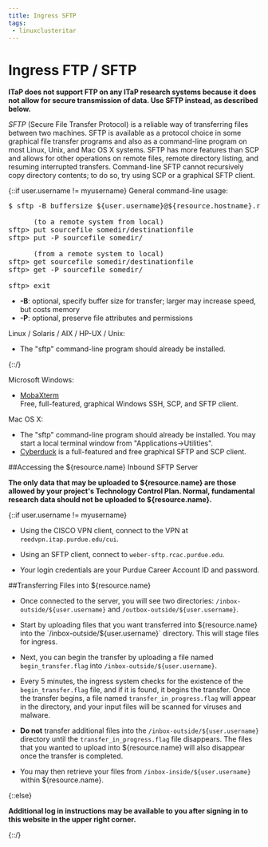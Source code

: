 ```yaml
---
title: Ingress SFTP
tags:
 - linuxclusteritar
---
```


# Ingress FTP / SFTP

**ITaP does not support FTP on any ITaP research systems because it does not allow for secure transmission of data. Use SFTP instead, as described below.**

<em>SFTP</em> (Secure File Transfer Protocol) is a reliable way of transferring files between two machines.  SFTP is available as a protocol choice in some graphical file transfer programs and also as a command-line program on most Linux, Unix, and Mac OS X systems.  SFTP has more features than SCP and allows for other operations on remote files, remote directory listing, and resuming interrupted transfers.  Command-line SFTP cannot recursively copy directory contents; to do so, try using SCP or a graphical SFTP client.


{::if user.username != myusername}
General command-line usage:

<pre>$ sftp -B buffersize ${user.username}@${resource.hostname}.rcac.purdue.edu

      (to a remote system from local)
sftp&gt; put sourcefile somedir/destinationfile
sftp&gt; put -P sourcefile somedir/

      (from a remote system to local)
sftp&gt; get sourcefile somedir/destinationfile
sftp&gt; get -P sourcefile somedir/

sftp&gt; exit
</pre>

<ul>
 <li><strong>-B</strong>:  optional, specify buffer size for transfer; larger may increase speed, but costs memory</li>
 <li><strong>-P</strong>:  optional, preserve file attributes and permissions</li>
</ul>
 <p>Linux / Solaris / AIX / HP-UX / Unix:</p>
<ul>
 <li>The "sftp" command-line program should already be installed.</li>
</ul>
{::/}

Microsoft Windows:

<ul>
        <li>
                <a href="https://mobaxterm.mobatek.net/download.html" target="_blank" rel="noopener">MobaXterm</a><br />
                Free, full-featured, graphical Windows SSH, SCP, and SFTP client.
        </li>

</ul>

Mac OS X:

<ul>
 <li>The "sftp" command-line program should already be installed.  You may start a local terminal window from "Applications-&gt;Utilities".</li>
 <li><a href="https://cyberduck.io/" target="_blank" rel="noopener">Cyberduck</a> is a full-featured and free graphical SFTP and SCP client.</li>
</ul>


##Accessing the ${resource.name} Inbound SFTP Server

<strong> The only data that may be uploaded to ${resource.name} are those allowed by your project's Technology Control Plan.  Normal, fundamental research data should not be uploaded to ${resource.name}.</strong>

{::if user.username != myusername}
- Using the CISCO VPN client, connect to the VPN at `reedvpn.itap.purdue.edu/cui`.

- Using an SFTP client, connect to `weber-sftp.rcac.purdue.edu`. 

- Your login credentials are your Purdue Career Account ID and password.

##Transferring Files into ${resource.name}

- Once connected to the server, you will see two directories: `/inbox-outside/${user.username}` and `/outbox-outside/${user.username}`.
- Start by uploading files that you want transferred into ${resource.name} into the `/inbox-outside/${user.username}` directory.  This will stage files for ingress.

- Next, you can begin the transfer by uploading a file named `begin_transfer.flag` into `/inbox-outside/${user.username}`.

- Every 5 minutes, the ingress system checks for the existence of the `begin_transfer.flag` file, and if it is found, it begins the transfer.  Once the transfer begins, a file named `transfer_in_progress.flag` will appear in the directory, and your input files will be scanned for viruses and malware.

- <strong>Do not</strong> transfer additional files into the `/inbox-outside/${user.username}` directory until the `transfer_in_progress.flag` file disappears. The files that you wanted to upload into ${resource.name} will also disappear once the transfer is completed.

- You may then retrieve your files from `/inbox-inside/${user.username}` within ${resource.name}.

{::else}

<strong>Additional log in instructions may be available to you after signing in to this website in the upper right corner.</strong>

{::/}
